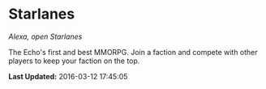 # Starlanes
*Alexa, open Starlanes*

The Echo's first and best MMORPG. Join a faction and compete with other players to keep your faction on the top.

**Last Updated:** 2016-03-12 17:45:05